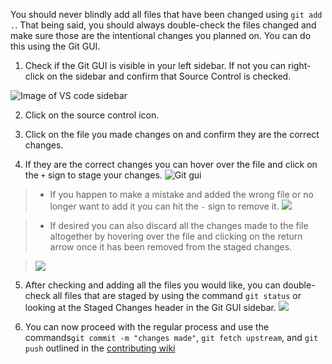 You should never blindly add all files that have been changed using ``git add .``. That being said, you should always double-check the files changed and make sure those are the intentional changes you planned on. You can do this using the Git GUI. 

1. Check if the Git GUI is visible in your left sidebar. If not you can right-click on the sidebar and confirm that Source Control is checked.

![Image of VS code sidebar](https://i.imgur.com/Kp5RYo8.png)

2. Click on the source control icon. 

3. Click on the file you made changes on and confirm they are the correct changes.

4. If they are the correct changes you can hover over the file and click on the ``+`` sign to stage your changes.
![Git gui](https://i.imgur.com/ygSR35n.png)

> * If you happen to make a mistake and added the wrong file or no longer want to add it you can hit the ``-`` sign to remove it.
> ![](https://i.imgur.com/0JnxTHd.png)

> * If desired you can also discard all the changes made to the file altogether by hovering over the file and clicking on the return arrow once it has been removed from the staged changes.

> ![](https://i.imgur.com/Kx7OH88.png)

5.  After checking and adding all the files you would like, you can double-check all files that are staged by using the command ``git status`` or looking at the Staged Changes header in the Git GUI sidebar.
![](https://i.imgur.com/xuGOJYC.png)

6. You can now proceed with the regular process and use the commands``git commit -m "changes made"``, ``git fetch upstream``, and ``git push`` outlined in the [contributing wiki](https://github.com/hackforla/website/blob/gh-pages/CONTRIBUTING.md#step-6-work-on-an-issue-using-git)